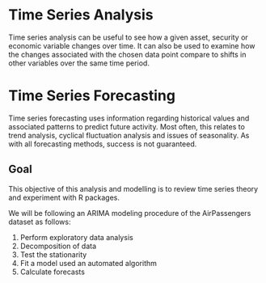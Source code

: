 # Time Series Analysis
Time series analysis can be useful to see how a given asset, security or economic variable changes over time. It can also be used to examine how the changes associated with the chosen data point compare to shifts in other variables over the same time period.


# Time Series Forecasting
Time series forecasting uses information regarding historical values and associated patterns to predict future activity. Most often, this relates to trend analysis, cyclical fluctuation analysis and issues of seasonality. As with all forecasting methods, success is not guaranteed.

## Goal
This objective of this analysis and modelling is to review time series theory and experiment with R packages.

We will be following an ARIMA modeling procedure of the AirPassengers dataset as follows:
1. Perform exploratory data analysis
2. Decomposition of data
3. Test the stationarity
4. Fit a model used an automated algorithm
5. Calculate forecasts
